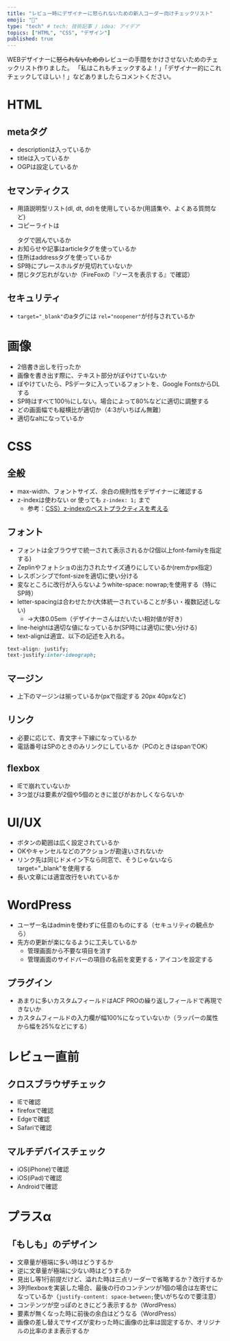 ```yaml
---
title: "レビュー時にデザイナーに怒られないための新人コーダー向けチェックリスト"
emoji: "🔖"
type: "tech" # tech: 技術記事 / idea: アイデア
topics: ["HTML", "CSS", "デザイン"]
published: true
---
```

WEBデザイナーに~~怒られないための~~レビューの手間をかけさせないためのチェックリスト作りました。
「私はこれもチェックするよ！」「デザイナー的にこれチェックしてほしい！」などありましたらコメントください。

# HTML
## metaタグ
- descriptionは入っているか
- titleは入っているか
- OGPは設定しているか

## セマンティクス
- 用語説明型リスト(dl, dt, dd)を使用しているか(用語集や、よくある質問など)
- コピーライトは<p><small></small></p>タグで囲んでいるか
- お知らせや記事はarticleタグを使っているか
- 住所はaddressタグを使っているか
- SP時にプレースホルダが見切れていないか
- 閉じタグ忘れがないか（FireFoxの『ソースを表示する』で確認）

## セキュリティ
- `target="_blank"`のaタグには `rel="noopener"`が付与されているか

# 画像
- 2倍書き出しを行ったか
- 画像を書き出す際に、テキスト部分がぼやけていないか
- ぼやけていたら、PSデータに入っているフォントを、Google FontsからDLする
- SP時はすべて100％にしない。場合によって80%などに適切に調整する
- どの画面幅でも縦横比が適切か（4:3がいちばん無難）
- 適切なaltになっているか

# CSS
## 全般
- max-width、フォントサイズ、余白の規則性をデザイナーに確認する
- z-indexは使わない or 使っても `z-index: 1;` まで
    - 参考：[CSS）z-indexのベストプラクティスを考える](https://zenn.dev/catnose99/articles/2f1be29dd203c10dff01)

## フォント
- フォントは全ブラウザで統一されて表示されるか(2個以上font-familyを指定する)
- Zeplinやフォトショの出力されたサイズ通りにしているか(remかpx指定)
- レスポンシブでfont-sizeを適切に使い分ける
- 変なところに改行が入らないようwhite-space: nowrap;を使用する（特にSP時）
- letter-spacingは合わせたか(大体統一されていることが多い・複数記述しない)
	- →大体0.05em（デザイナーさんはだいたい相対値が好き）
- line-heightは適切な値になっているか(SP時には適切に使い分ける)
- text-alignは適宜、以下の記述を入れる。
```css
text-align: justify;
text-justify:inter-ideograph;
```

## マージン
- 上下のマージンは揃っているか(pxで指定する 20px 40pxなど)

## リンク
- 必要に応じて、青文字＋下線になっているか
- 電話番号はSPのときのみリンクにしているか（PCのときはspanでOK）

## flexbox
- IEで崩れていないか
- 3つ並びは要素が2個や5個のときに並びがおかしくならないか

# UI/UX
- ボタンの範囲は広く設定されているか
- OKやキャンセルなどのアクションが勘違いされないか
- リンク先は同じドメイン下なら同窓で、そうじゃないならtarget="_blank"を使用する
- 長い文章には適宜改行をいれているか

# WordPress
- ユーザー名はadminを使わずに任意のものにする（セキュリティの観点から）
- 先方の更新が楽になるように工夫しているか
	- 管理画面から不要な項目を消す
	- 管理画面のサイドバーの項目の名前を変更する・アイコンを設定する

## プラグイン
- あまりに多いカスタムフィールドはACF PROの繰り返しフィールドで再現できないか
- カスタムフィールドの入力欄が幅100%になっていないか（ラッパーの属性から幅を25%などにする）

# レビュー直前
## クロスブラウザチェック
- IEで確認
- firefoxで確認
- Edgeで確認
- Safariで確認
## マルチデバイスチェック
- iOS(iPhone)で確認
- iOS(iPad)で確認
- Androidで確認

# プラスα
## 「もしも」のデザイン
- 文章量が極端に多い時はどうするか
- 逆に文章量が極端に少ない時はどうするか
- 見出し等1行前提だけど、溢れた時は三点リーダーで省略するか？改行するか
- 3列flexboxを実装した場合、最後の行のコンテンツが1個の場合は左寄せになっているか（`justify-content: space-between;`使いがちなので要注意）
- コンテンツが空っぽのときにどう表示するか（WordPress）
- 要素が無くなった時に前後の余白はどうなる（WordPress）
- 画像の差し替えでサイズが変わった時に画像の比率は固定するか、オリジナルの比率のまま表示するか
